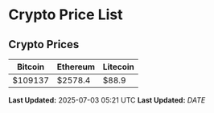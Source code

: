 # Crypto Price List

## Crypto Prices
| Bitcoin | Ethereum | Litecoin |
| ------- | -------- | -------- |
| $109137 | $2578.4 | $88.9 |
**Last Updated:** 2025-07-03 05:21 UTC
**Last Updated:** $DATE$
